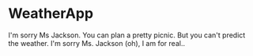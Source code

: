 # WeatherApp
I'm sorry Ms Jackson. You can plan a pretty picnic. But you can't predict the weather. I'm sorry Ms. Jackson (oh), I am for real..
